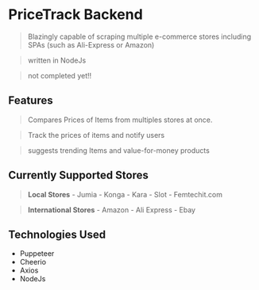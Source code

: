 # PriceTrack Backend

> Blazingly capable of scraping multiple e-commerce stores including SPAs (such as Ali-Express or Amazon)

> written in NodeJs

> not completed yet!!

## Features

> Compares Prices of Items from multiples stores at once.

> Track the prices of items and notify users

> suggests trending Items and value-for-money products
 
## Currently Supported Stores

> **Local Stores**
    - Jumia
    - Konga
    - Kara
    - Slot
    - Femtechit.com

> **International Stores**
    - Amazon
    - Ali Express
    - Ebay

## Technologies Used
- Puppeteer
- Cheerio
- Axios
- NodeJs
